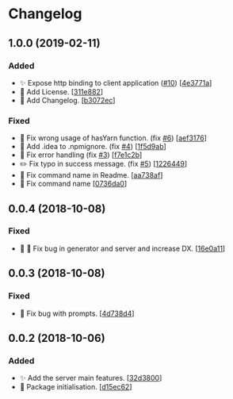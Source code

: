 # Changelog

<a name="1.0.0"></a>
## 1.0.0 (2019-02-11)

### Added

- ✨ Expose http binding to client application ([#10](https://github.com/mathieutu/vue-cli-plugin-express/issues/10)) [[4e3771a](https://github.com/mathieutu/vue-cli-plugin-express/commit/4e3771af863ff36956d6a9a0f98b448d27fd52ae)]
- 📄 Add License. [[311e882](https://github.com/mathieutu/vue-cli-plugin-express/commit/311e882376cb39ef9e6636048ba8088da494c2b0)]
- 📝 Add Changelog. [[b3072ec](https://github.com/mathieutu/vue-cli-plugin-express/commit/b3072ec5963dea65fb55ed1bcce4db5dff0403c8)]

### Fixed

- 🐛 Fix wrong usage of hasYarn function. (fix [#6](https://github.com/mathieutu/vue-cli-plugin-express/issues/6)) [[aef3176](https://github.com/mathieutu/vue-cli-plugin-express/commit/aef317666f026cda8b82a2a6bf03de162f5d19f9)]
- 🐛 Add .idea to .npmignore. (fix [#4](https://github.com/mathieutu/vue-cli-plugin-express/issues/4)) [[1f5d9ab](https://github.com/mathieutu/vue-cli-plugin-express/commit/1f5d9abffc7c8cb063703908e76a106cea8d466f)]
- 🐛 Fix error handling (fix [#3](https://github.com/mathieutu/vue-cli-plugin-express/issues/3)) [[f7e1c2b](https://github.com/mathieutu/vue-cli-plugin-express/commit/f7e1c2bdbdbdfff4d5ed29a99722b92f96c9a867)]
- ✏️ Fix typo in success message. (fix [#5](https://github.com/mathieutu/vue-cli-plugin-express/issues/5)) [[1226449](https://github.com/mathieutu/vue-cli-plugin-express/commit/12264491cbeb5a6c99cd78eecab268737bf8892a)]
- 📝 Fix command name in Readme. [[aa738af](https://github.com/mathieutu/vue-cli-plugin-express/commit/aa738af96e8c403e65bbb2b3d9b5ec3528813fd1)]
- 📝 Fix command name [[0736da0](https://github.com/mathieutu/vue-cli-plugin-express/commit/0736da04a02b413ca3a7f0be9eb54bdc44e90082)]


<a name="0.0.4"></a>
## 0.0.4 (2018-10-08)

### Fixed

- 🐛 💄 Fix bug in generator and server and increase DX. [[16e0a11](https://github.com/mathieutu/vue-cli-plugin-express/commit/16e0a11b28ad4c0a51674e6e28e42f0f19310f1a)]


<a name="0.0.3"></a>
## 0.0.3 (2018-10-08)

### Fixed

- 🐛 Fix bug with prompts. [[4d738d4](https://github.com/mathieutu/vue-cli-plugin-express/commit/4d738d4f007d1e64d3bf37807bbaf899affb446f)]


<a name="0.0.2"></a>
## 0.0.2 (2018-10-06)

### Added

- ✨ Add the server main features. [[32d3800](https://github.com/mathieutu/vue-cli-plugin-express/commit/32d3800c78a3c2b5386e974fb98ae81f07f82079)]
- 🎉 Package initialisation. [[d15ec62](https://github.com/mathieutu/vue-cli-plugin-express/commit/d15ec6287aa629b294582d37f91cecf1a986fa4d)]


